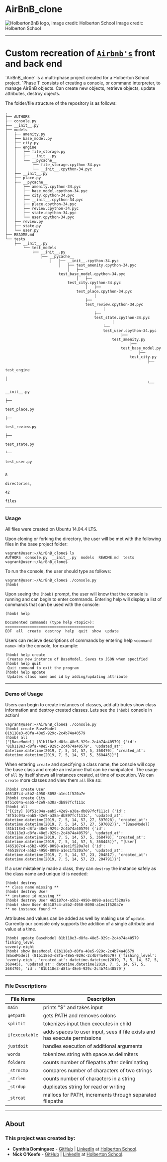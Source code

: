# AirBnB_clone
![HolbertonBnB logo, image credit: Holberton
School](https://holbertonintranet.s3.amazonaws.com/uploads/medias/2018/6/65f4a1dd9c51265f49d0.png?X-Amz-Algorithm=AWS4-HMAC-SHA256&X-Amz-Credential=AKIARDDGGGOUXW7JF5MT%2F20190705%2Fus-east-1%2Fs3%2Faws4_request&X-Amz-Date=20190705T140914Z&X-Amz-Expires=86400&X-Amz-SignedHeaders=host&X-Amz-Signature=9bab52d841eb4673da3ded2ece6e75617ef31f6f7f2d468697481f1fd02b209f)
Image credit: Holberton School

---
# Custom recreation of [`Airbnb's`](https://www.airbnb.com/) front and back end

<!---######---> `AirBnB_clone` is a multi-phase project created for a Holberton School project.

<!---######---> `Phase 1` consists of creating a console, or command interpreter, to manage AirBnB objects. Can create new objects, retrieve objects, update attributes, destroy objects.

The folder/file structure of the repository is as follows:
```
.
├── AUTHORS
├── console.py
├── __init__.py
├── models
│   ├── amenity.py
│   ├── base_model.py
│   ├── city.py
│   ├── engine
│   │   ├── file_storage.py
│   │   ├── __init__.py
│   │   └── __pycache__
│   │       ├── file_storage.cpython-34.pyc
│   │       └── __init__.cpython-34.pyc
│   ├── __init__.py
│   ├── place.py
│   ├── __pycache__
│   │   ├── amenity.cpython-34.pyc
│   │   ├── base_model.cpython-34.pyc
│   │   ├── city.cpython-34.pyc
│   │   ├── __init__.cpython-34.pyc
│   │   ├── place.cpython-34.pyc
│   │   ├── review.cpython-34.pyc
│   │   ├── state.cpython-34.pyc
│   │   └── user.cpython-34.pyc
│   ├── review.py
│   ├── state.py
│   └── user.py
├── README.md
└── tests
    ├── __init__.py
        └── test_models
	        ├── __init__.py
		        ├── __pycache__
			        │   ├── __init__.cpython-34.pyc
				        │   ├── test_amenity.cpython-34.pyc
					        │   ├──
						test_base_model.cpython-34.pyc
						        │   ├──
							test_city.cpython-34.pyc
							        │   ├──
								test_place.cpython-34.pyc
								        │  
									├──
									test_review.cpython-34.pyc
									        │  
										├──
										test_state.cpython-34.pyc
										        │  
											└──
											test_user.cpython-34.pyc
											        ├──
												test_amenity.py
												        ├──
													test_base_model.py
													        ├──
														test_city.py
														        ├──
															test_engine
															        │  
																└──
																__init__.py
																        ├──
																	test_place.py
																	        ├──
																		test_review.py
																		        ├──
																			test_state.py
																			        └──
																				test_user.py

																				8
																				directories,
																				42
																				files
```

---
### Usage
All files were created on Ubuntu 14.04.4 LTS.


Upon cloning or forking the directory, the user will be met with the
following files in the base project folder:
```
vagrant@user:~/AirBnB_clone$ ls
AUTHORS  console.py  __init__.py  models  README.md  tests
vagrant@user:~/AirBnB_clone$
```
To run the console, the user should type as follows:
```
vagrant@user:~/AirBnB_clone$ ./console.py
(hbnb)
```
Upon seeing the `(hbnb)` prompt, the user will know that the console is
running and can begin to enter commands. Entering help will display a list of
commands that can be used with the console:
```
(hbnb) help

Documented commands (type help <topic>):
========================================
EOF  all  create  destroy  help  quit  show  update

```
Users can recieve descriptions of commands by entering help
`<command name>` into the console, for example:
```
(hbnb) help create
 Creates new instance of BaseModel. Saves to JSON when specified
(hbnb) help quit
 Quit command to exit the program
(hbnb) help update
 Updates class name and id by adding/updating attribute
```
---
### Demo of Usage
Users can begin to create instances of classes, add attributes show class
information and destroy created classes. Lets see the `(hbnb)` console in
action!
```
vagrant@user:~/AirBnB_clone$ ./console.py
(hbnb) create BaseModel
81b118e3-d8fa-48e5-929c-2c4b74a40579
(hbnb) all
["[BaseModel] (81b118e3-d8fa-48e5-929c-2c4b74a40579) {'id':
'81b118e3-d8fa-48e5-929c-2c4b74a40579', 'updated_at':
datetime.datetime(2019, 7, 5, 14, 57, 5, 368470), 'created_at':
datetime.datetime(2019, 7, 5, 14, 57, 5, 368445)}"]
```
When entering `create` and specifying a class name, the console will copy the
base class and create an instance that can be manipulated. The usage of
`all` by itself shows all instances created, at time of execution. We can
`create` more classes and view them `all` like so:
```
(hbnb) create User
465187c4-a5b2-4950-8098-a1ec1f520a7e
(hbnb) create City
8f51c04a-eab5-42e9-a38a-db897fcf111c
(hbnb) all
["[City] (8f51c04a-eab5-42e9-a38a-db897fcf111c) {'id':
'8f51c04a-eab5-42e9-a38a-db897fcf111c', 'updated_at':
datetime.datetime(2019, 7, 5, 14, 57, 27, 597028), 'created_at':
datetime.datetime(2019, 7, 5, 14, 57, 27, 597002)}", "[BaseModel]
(81b118e3-d8fa-48e5-929c-2c4b74a40579) {'id':
'81b118e3-d8fa-48e5-929c-2c4b74a40579', 'updated_at':
datetime.datetime(2019, 7, 5, 14, 57, 5, 368470), 'created_at':
datetime.datetime(2019, 7, 5, 14, 57, 5, 368445)}", "[User]
(465187c4-a5b2-4950-8098-a1ec1f520a7e) {'id':
'465187c4-a5b2-4950-8098-a1ec1f520a7e', 'updated_at':
datetime.datetime(2019, 7, 5, 14, 57, 23, 204817), 'created_at':
datetime.datetime(2019, 7, 5, 14, 57, 23, 204791)}"]
```
If a user mistakenly made a class, they can `destroy` the instance safely as
the class name and unique id is needed:
```
(hbnb) destroy
** class name missing **
(hbnb) destroy User
** instance id missing **
(hbnb) destroy User 465187c4-a5b2-4950-8098-a1ec1f520a7e
(hbnb) show User 465187c4-a5b2-4950-8098-a1ec1f520a7e
** no instance found **
```
Attributes and values can be added as well by making use of `update`.
Currently our console only supports the addition of a single attribute and
value at a time.
```
(hbnb) update BaseModel 81b118e3-d8fa-48e5-929c-2c4b74a40579 fishing_level
seventy-eight
(hbnb) show BaseModel 81b118e3-d8fa-48e5-929c-2c4b74a40579
[BaseModel] (81b118e3-d8fa-48e5-929c-2c4b74a40579) {'fishing_level':
'eventy-eigh', 'created_at': datetime.datetime(2019, 7, 5, 14, 57, 5, 368445), 'updated_at': datetime.datetime(2019, 7, 5, 14, 57, 5, 368470), 'id': '81b118e3-d8fa-48e5-929c-2c4b74a40579'}
```

---
### File Descriptions
File Name | Description
--- | --- |
`main` | prints "$" and takes input
`getpath` | gets PATH and removes colons
`splitit` | tokenizes input then executes in child
`ifexecutable` | adds spaces to user input, sees if file exists and has execute permissions
`justdoit` | handles execution of additional arguments
`words` | tokenizes string with space as delimiters
`folders` | counts number of filepaths after deliminating
`_strncmp` | compares number of characters of two strings
`_strlen` | counts number of characters in a string
`_strdup` | duplicates string for read or writing
`_strcat` | mallocs for PATH, increments through separated filepaths
---
## About
### This project was created by:

* **Cynthia Dominguez** - [GitHub](https://github.com/cynergist) | [LinkedIn](https://www.linkedin.com/in/cynthiamdominguez/) at [Holberton
School](http://holbertonschool.com).
* **Nick O'Keefe** - [GitHub](https://github.com/nokeefe) | [LinkedIn](https://www.linkedin.com/in/nbokeefe/) at [Holberton
School](http://holbertonschool.com).
